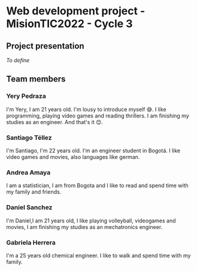 # Web development project - MisionTIC2022 - Cycle 3
## Project presentation
*To define*
## Team members
### Yery Pedraza
I'm Yery, I am 21 years old. I'm lousy to introduce myself 😅. I like programming, playing video games and reading thrillers. I am finishing my studies as an engineer. And that's it 😊.

### Santiago Téllez

I'm Santiago, I'm 22 years old. I'm an engineer student in Bogotá. I like video games and movies, also languages like german. 

### Andrea Amaya
I am a statistician, I am from Bogota and I like to read and spend time with my family and friends.

### Daniel Sanchez

I'm Daniel,I am 21 years old, I like playing volleyball, videogames and movies, I am finishing my studies as an mechatronics engineer.

### Gabriela Herrera
I'm a 25 years old chemical engineer. I like to walk and spend time with my family.